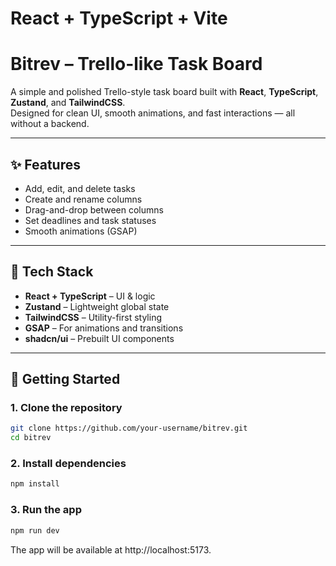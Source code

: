 # React + TypeScript + Vite


# Bitrev – Trello-like Task Board

A simple and polished Trello-style task board built with **React**, **TypeScript**, **Zustand**, and **TailwindCSS**.  
Designed for clean UI, smooth animations, and fast interactions — all without a backend.

---

## ✨ Features

-  Add, edit, and delete tasks
-  Create and rename columns
-  Drag-and-drop between columns
-  Set deadlines and task statuses
-  Smooth animations (GSAP)

---

## 🧰 Tech Stack

- **React + TypeScript** – UI & logic
- **Zustand** – Lightweight global state
- **TailwindCSS** – Utility-first styling
- **GSAP** – For animations and transitions
- **shadcn/ui** – Prebuilt UI components

---

## 🚀 Getting Started

### 1. Clone the repository

```bash
git clone https://github.com/your-username/bitrev.git
cd bitrev
```

### 2. Install dependencies

```bash
npm install
```

### 3. Run the app

```bash
npm run dev
```
The app will be available at http://localhost:5173.


